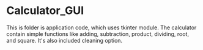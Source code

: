 # Calculator_GUI
This is folder is application code, which uses tkinter module. The calculator contain simple functions like adding, subtraction, product, dividing, root, and square.
It's also included cleaning option.
